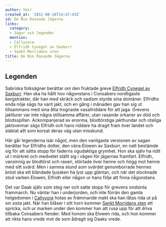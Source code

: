 ```yaml
---
author: Ymir
created_at: '2011-08-18T14:47:43Z'
id: De Nio Rasande Jägarna
links:
  category:
  - Sagor och legender
  mention:
  - Callyvore
  - Elfridh Cynegel av Saxburr
  - Sankt Morridans sten
title: De Nio Rasande Jägarna
---
```


Legenden
--------

Sabriska folksägner berättar om den fruktade greve [Elfridh Cynegel av Saxburr]. Han ska ha hållt
hov någonstans i Consabers nordligaste bergstrakter, där han med skräck och sadism styrde sina
domäner. Elfridhs enda nöje sägs ha varit jakt, och en gång i månaden gav han sig ut tillsammans med
sina åtta trognaste vasallriddare för att jaga. Grevens jaktturer var inte några stillsamma affärer,
utan rasande orkaner av död och blodsspillan. Ackompanjerad av enorma, blodtörstiga jakthundar och
otaliga jaktsvennar sägs Elfridh och hans riddare ha dragit fram över landet och slaktat allt som
korsat deras väg utan misskund.

Här går legenderna isär något, men den vanligaste versionen av sagan berättar hur Elfridhs dotter,
den väna Elowen av Saxburr, en natt bestämde sig för att sätta stopp för faderns ogudaktiga grymhet.
Hon ska själv ha ridit ut i mörkret och medvetet ställt sig i vägen för jägarnas framfart. Elfridh,
vansinnig av blodtörst och raseri, störtade över henne och högg mot henne med sitt svärd. Men i
samma stund som svärdet genomborrade hennes bröst ska ett bländade ljussken ha lyst upp gläntan, och
när det slocknade stod varken Elowen, Elfridh eller någon ur hans följe att finna någonstans.

Det var Daak själv som steg ner och satte stopp för grevens ondsinta frammarch. Nu väntar han i
underjorden, och inte förrän den gamla helgedomen i [Callyvore] hotas av främmande makt ska han
låtas rida ut på sin sista jakt. När han blåser i sitt horn kommer [Sankt Morridans sten] att
spricka, och ur marken under den kommer han att rusa upp för att driva tillbaka Consabers fiender.
Med honom ska Elowen rida, och hon kommer att rikta hans vrede mot de som ådragit sig Daaks vrede.

  [Elfridh Cynegel av Saxburr]: Elfridh_Cynegel_av_Saxburr
  [Callyvore]: Callyvore
  [Sankt Morridans sten]: Sankt_Morridans_sten